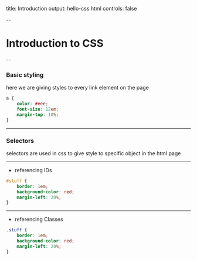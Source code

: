 title: Introduction
output: hello-css.html
controls: false

--

# Introduction to CSS

--

### Basic styling

here we are giving styles to every link element on the page

```css
a {
	color: #eee;
	font-size: 12em;
	margin-top: 10%;
}
```

---

### Selectors

selectors are used in css to give style to specific object in the html page

---
- referencing IDs

```css
#stuff {
	border: 1em;
	background-color: red;
	margin-left: 20%;
}
```
---
- referencing Classes

```css
.stuff {
	border: 1em;
	background-color: red;
	margin-left: 20%;
}
```